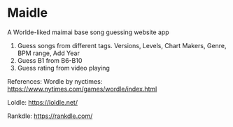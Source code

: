 # Maidle
A Worlde-liked maimai base song guessing website app

1. Guess songs from different tags. Versions, Levels, Chart Makers, Genre, BPM range, Add Year
2. Guess B1 from B6-B10
3. Guess rating from video playing


References:
Wordle by nyctimes:
https://www.nytimes.com/games/wordle/index.html

Loldle: 
https://loldle.net/

Rankdle:
https://rankdle.com/
